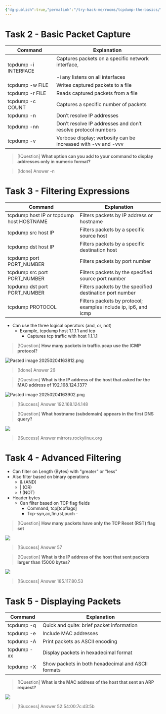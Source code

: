 ```yaml
---
{"dg-publish":true,"permalink":"/try-hack-me/rooms/tcpdump-the-basics/","created":"2024-10-25T15:46:36.380-04:00","updated":"2025-02-06T21:55:24.148-05:00"}
---
```


# Task 2 - Basic Packet Capture

| Command              | Explanation                                                                               |
| -------------------- | ----------------------------------------------------------------------------------------- |
| tcpdump -i INTERFACE | Captures packets on a specific network interface,<br><br>-i any listens on all interfaces |
| tcpdump -w FILE      | Writes captured packets to a file                                                         |
| tcpdump -r FILE      | Reads captured packets from a file                                                        |
| tcpdump -c COUNT     | Captures a specific number of packets                                                     |
| tcpdump -n           | Don’t resolve IP addresses                                                                |
| tcpdump -nn          | Don’t resolve IP addresses and don’t resolve protocol numbers                             |
| tcpdump -v           | Verbose display; verbosity can be increased with -vv and -vvv                             |

> [!Question]
> **What option can you add to your command to display addresses only in numeric format?** 

> [!done] Answer
> -n 
# Task 3 - Filtering Expressions

| Command                                  | Explanation                                                     |
| ---------------------------------------- | --------------------------------------------------------------- |
| tcpdump host IP or tcpdump host HOSTNAME | Filters packets by IP address or hostname                       |
| tcpdump src host IP                      | Filters packets by a specific source host                       |
| tcpdump dst host IP                      | Filters packets by a specific destination host                  |
| tcpdump port PORT_NUMBER                 | Filters packets by port number                                  |
| tcpdump src port PORT_NUMBER             | Filters packets by the specified source port number             |
| tcpdump dst port PORT_NUMBER             | Filters packets by the specified destination port number        |
| tcpdump PROTOCOL                         | Filters packets by protocol; examples include ip, ip6, and icmp |

- Can use the three logical operators (and, or, not)
	- Example, tcpdump host 1.1.1.1 and tcp
		- Captures tcp traffic with host 1.1.1.1

> [!Question]
> **How many packets in traffic.pcap use the ICMP protocol?** 

![Pasted image 20250204163812.png](/img/user/TryHackMe/THM_Images/31650cf2c5554fd45996259c5f3b8790.png)

> [!done] Answer
> 26

> [!Question]
> **What is the IP address of the host that asked for the MAC address of 192.168.124.137?** 

![Pasted image 20250204163902.png](/img/user/TryHackMe/THM_Images/c1f98f87f7f75acea6040dd87fbe87a1.png)

> [!Success] Answer
> 192.168.124.148

> [!Question]
> **What hostname (subdomain) appears in the first DNS query?** 

![](/img/user/TryHackMe/THM_Images/2129c11702fa8d5e2b86df6f5c62f287.png)  

> [!Success] Answer
> mirrors.rockylinux.org
# Task 4 - Advanced Filtering

- Can filter on Length (Bytes) with "greater" or "less"
- Also filter based on binary operations
	- & (AND)
	- | (OR)
	- ! (NOT)
- Header bytes
	- Can filter based on TCP flag fields
		- Command, tcp[tcpflags]
		- Tcp-syn,ac,fin,rst,puch -

> [!Question]
> **How many packets have only the TCP Reset (RST) flag set** 

![](/img/user/TryHackMe/THM_Images/351a566a10f8715feb1f511d9497b6dc.png)

> [!Success] Answer
> 57

> [!Question]
> **What is the IP address of the host that sent packets larger than 15000 bytes?** 

![](/img/user/TryHackMe/THM_Images/22ea8b28260f81a2e4413ba7b2a91af8.png)  

> [!Success] Answer
> 185.117.80.53
# Task 5 - Displaying Packets

| Command     | Explanation                                        |
| ----------- | -------------------------------------------------- |
| tcpdump -q  | Quick and quite: brief packet information          |
| tcpdump -e  | Include MAC addresses                              |
| tcpdump -A  | Print packets as ASCII encoding                    |
| tcpdump -xx | Display packets in hexadecimal format              |
| tcpdump -X  | Show packets in both hexadecimal and ASCII formats |

> [!Question] 
> **What is the MAC address of the host that sent an ARP request?**

![](/img/user/TryHackMe/THM_Images/b2fa16a09dcea0b32c4752883f5683dd.png)

> [!Success] Answer
> 52:54:00:7c:d3:5b
